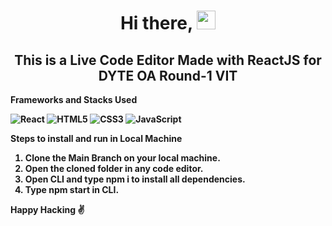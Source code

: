 <span align="center">
 <h1>Hi there, <img src="https://media.giphy.com/media/hvRJCLFzcasrR4ia7z/giphy.gif" width="30px"></h1>
  <h2>This is a Live Code Editor Made with ReactJS for <strong>DYTE</stong> OA Round-1 VIT</h2>
</span>

**Frameworks and Stacks Used**

![React](https://img.shields.io/badge/-React-black?style=for-the-badge&logo=react)
![HTML5](https://img.shields.io/badge/-HTML5-E34F26?style=for-the-badge&logo=html5&logoColor=white)
![CSS3](https://img.shields.io/badge/-CSS3-1572B6?style=for-the-badge&logo=css3)
![JavaScript](https://img.shields.io/badge/-JavaScript-black?style=for-the-badge&logo=javascript)

**Steps to install and run in Local Machine**
<ol>
  <li>Clone the Main Branch on your local machine.</li>
  <li>Open the cloned folder in any code editor.</li>
  <li>Open CLI and type npm i to install all dependencies.</li>
  <li>Type npm start in CLI.</li>
</ol>

**Happy Hacking** ✌️

